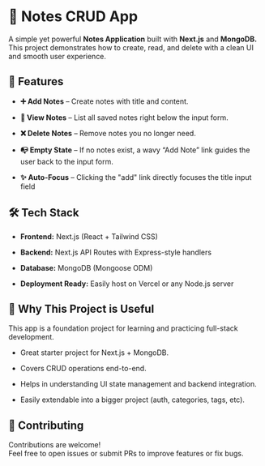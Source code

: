 # 📝 Notes CRUD App

 A simple yet powerful **Notes Application** built with **Next.js** and **MongoDB.**  
 This project demonstrates how to create, read, and delete with a clean UI and smooth user experience.



## 🚀 Features
- **➕ Add Notes** – Create notes with title and content.

- **📄 View Notes** – List all saved notes right below the input form.

- **❌ Delete Notes** – Remove notes you no longer need.

- **📭 Empty State** – If no notes exist, a wavy “Add Note” link guides the user back to the input form.

- **✨ Auto-Focus** – Clicking the "add" link directly focuses the title input field


## 🛠️ Tech Stack
- **Frontend:** Next.js (React + Tailwind CSS)

- **Backend:** Next.js API Routes with Express-style handlers

- **Database:** MongoDB (Mongoose ODM)

- **Deployment Ready:** Easily host on Vercel or any Node.js server


## 🌟 Why This Project is Useful

This app is a foundation project for learning and practicing full-stack development.

- Great starter project for Next.js + MongoDB.

- Covers CRUD operations end-to-end.

- Helps in understanding UI state management and backend integration.

- Easily extendable into a bigger project (auth, categories, tags, etc).



## 🤝 Contributing

Contributions are welcome!  
Feel free to open issues or submit PRs to improve features or fix bugs.